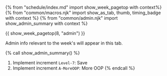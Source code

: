 {% from "schedule/index.md" import show_week_pagetop with context%}
{% from "common/macros.njk" import show_as_tab, thumb, timing_badge with context %}
{% from "common/admin.njk" import show_admin_summary with context %}

{{ show_week_pagetop(8, "admin") }}

<box type="info" dismissible>

Admin info relevant to the week's will appear in this tab.
</box>

{% call show_admin_summary() %}
1. Implement increment `Level-7`: Save
1. Implement increment `A-MoreOOP`: More OOP
{% endcall %}

<include src="dukeFragment.md" boilerplate var-displacement="../.." var-header="**`Level-7`: Save**" var-fragment="text.md#level7" />
<include src="dukeFragment.md" boilerplate var-displacement="../.." var-header="**`A-MoreOOP`: More OOP**" var-fragment="extensions.mbdf#A-MoreOOP" />
